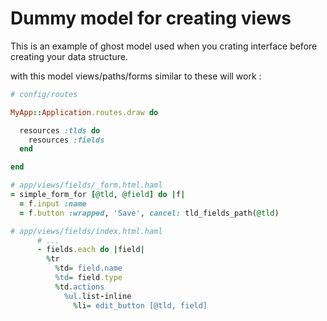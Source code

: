 # Dummy model for creating views

This is an example of ghost model used when you crating interface before creating your data structure.


with this model views/paths/forms similar to these will work : 

```ruby
# config/routes

MyApp::Application.routes.draw do

  resources :tlds do
    resources :fields
  end

end
```


```ruby
# app/views/fields/_form.html.haml
= simple_form_for [@tld, @field] do |f|
  = f.input :name
  = f.button :wrapped, 'Save', cancel: tld_fields_path(@tld)
```

```ruby
# app/views/fields/index.html.haml
      # ...
      - fields.each do |field|
        %tr
          %td= field.name
          %td= field.type
          %td.actions
            %ul.list-inline
              %li= edit_button [@tld, field]
```
